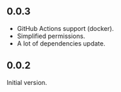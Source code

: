 ## 0.0.3
- GitHub Actions support (docker).
- Simplified permissions.
- A lot of dependencies update.

## 0.0.2
Initial version.

